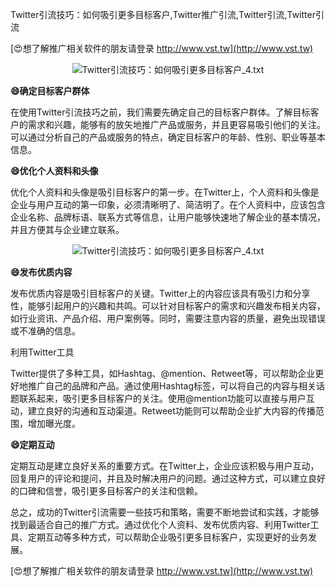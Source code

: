 Twitter引流技巧：如何吸引更多目标客户,Twitter推广引流,Twitter引流,Twitter引流

[😍想了解推广相关软件的朋友请登录 http://www.vst.tw](http://www.vst.tw)

 <center><img src="https://vst.tw/MP4/tuiguang/png/0.png" alt="Twitter引流技巧：如何吸引更多目标客户_4.txt"></center>

**😄确定目标客户群体**

在使用Twitter引流技巧之前，我们需要先确定自己的目标客户群体。了解目标客户的需求和兴趣，能够有的放矢地推广产品或服务，并且更容易吸引他们的关注。可以通过分析自己的产品或服务的特点，确定目标客户的年龄、性别、职业等基本信息。

**😄优化个人资料和头像**

优化个人资料和头像是吸引目标客户的第一步。在Twitter上，个人资料和头像是企业与用户互动的第一印象，必须清晰明了、简洁明了。在个人资料中，应该包含企业名称、品牌标语、联系方式等信息，让用户能够快速地了解企业的基本情况，并且方便其与企业建立联系。

 <center><img src="https://vst.tw/MP4/tuiguang/png/5.png" alt="Twitter引流技巧：如何吸引更多目标客户_4.txt"></center>

**😄发布优质内容**

发布优质内容是吸引目标客户的关键。Twitter上的内容应该具有吸引力和分享性，能够引起用户的兴趣和共鸣。可以针对目标客户的需求和兴趣发布相关内容，如行业资讯、产品介绍、用户案例等。同时，需要注意内容的质量，避免出现错误或不准确的信息。

利用Twitter工具

Twitter提供了多种工具，如Hashtag、@mention、Retweet等，可以帮助企业更好地推广自己的品牌和产品。通过使用Hashtag标签，可以将自己的内容与相关话题联系起来，吸引更多目标客户的关注。使用@mention功能可以直接与用户互动，建立良好的沟通和互动渠道。Retweet功能则可以帮助企业扩大内容的传播范围，增加曝光度。

**😄定期互动**

定期互动是建立良好关系的重要方式。在Twitter上，企业应该积极与用户互动，回复用户的评论和提问，并且及时解决用户的问题。通过这种方式，可以建立良好的口碑和信誉，吸引更多目标客户的关注和信赖。

总之，成功的Twitter引流需要一些技巧和策略，需要不断地尝试和实践，才能够找到最适合自己的推广方式。通过优化个人资料、发布优质内容、利用Twitter工具、定期互动等多种方式，可以帮助企业吸引更多目标客户，实现更好的业务发展。

[😍想了解推广相关软件的朋友请登录 http://www.vst.tw](http://www.vst.tw)



